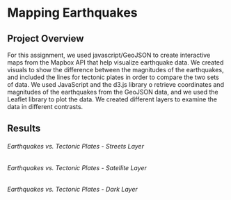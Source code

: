 # Mapping Earthquakes

## Project Overview
For this assignment, we used javascript/GeoJSON to create interactive maps from the Mapbox API that help visualize earthquake data. We created visuals to show the difference between the magnitudes of the earthquakes, and included the lines for tectonic plates in order to compare the two sets of data. We used JavaScript and the d3.js library o retrieve coordinates and magnitudes of the earthquakes from the GeoJSON data, and we used the Leaflet library to plot the data. We created different layers to examine the data in different contrasts.

## Results
###### Earthquakes vs. Tectonic Plates - Streets Layer

###### Earthquakes vs. Tectonic Plates - Satellite Layer

###### Earthquakes vs. Tectonic Plates - Dark Layer
